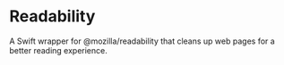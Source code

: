 # Readability
A Swift wrapper for @mozilla/readability that cleans up web pages for a better reading experience.
